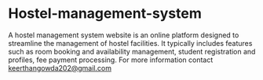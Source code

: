 # Hostel-management-system
A hostel management system website is an online platform designed to streamline the management of hostel facilities. It typically includes features such as room booking and availability management, student registration and profiles, fee payment processing. For more information contact keerthangowda202@gmail.com
